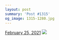 ```yaml
---
layout: post
summary: 'Post #1315'
og_image: 1315-1280.jpg
---
```


<p>
  <time>
    <a href="/1315">February 25, 2021</a>
  </time>
  <a href="/1315">
    <img src="{{ site.assets_url }}/1315-640.jpg" srcset="{{ site.assets_url }}/1315-320.jpg 320w, {{ site.assets_url }}/1315-640.jpg 640w, {{ site.assets_url }}/1315-960.jpg 960w, {{ site.assets_url }}/1315-1280.jpg 1280w" sizes="(min-width: 700px) 50vw, calc(100vw - 2rem)" />
  </a>
</p>
